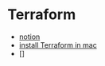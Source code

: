# Terraform 
- [notion](https://www.notion.so/Terraform-on-AWS-59ec2e87b4734dd384aa0a16b9bc970a?pvs=4
) 
- [install Terraform in mac](https://www.terraformpilot.com/articles/upgrading-terraform-to-a-specific-version/)
- []
